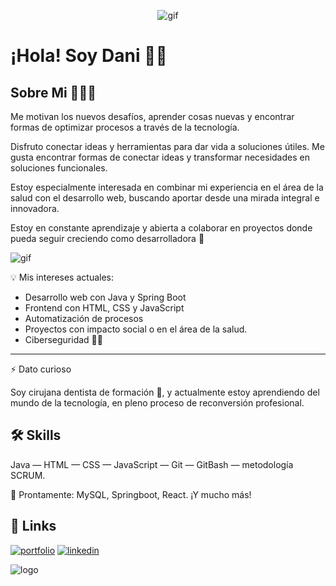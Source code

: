 <p align="center">
  <img src="https://media4.giphy.com/media/v1.Y2lkPTc5MGI3NjExeHNkYTVxZ3I4czk4cXpma3F4aWtiamJzYzZvY2Jyc3Vma3JvaW1qYyZlcD12MV9pbnRlcm5hbF9naWZfYnlfaWQmY3Q9Zw/hpXdHPfFI5wTABdDx9/giphy.gif" alt="gif" />
</p>

# ¡Hola! Soy Dani 🌻👋


## Sobre Mi 👩🏻‍💻
Me motivan los nuevos desafíos, aprender cosas nuevas y encontrar formas de optimizar procesos a través de la tecnología. 

Disfruto conectar ideas y herramientas para dar vida a soluciones útiles. Me gusta encontrar formas de conectar ideas y transformar necesidades en soluciones funcionales. 

Estoy especialmente interesada en combinar mi experiencia en el área de la salud con el desarrollo web, buscando aportar desde una mirada integral e innovadora.

Estoy en constante aprendizaje y abierta a colaborar en proyectos donde pueda seguir creciendo como desarrolladora 🌱


![gif](https://mir-s3-cdn-cf.behance.net/project_modules/fs/9afe0493484903.5e66500f8dea4.gif)


💡 Mis intereses actuales:

* Desarrollo web con Java y Spring Boot 
* Frontend con HTML, CSS y JavaScript
* Automatización de procesos
* Proyectos con impacto social o en el área de la salud.
* Ciberseguridad 👩‍💻

__________________
⚡️ Dato curioso

Soy cirujana dentista de formación 🦷, y actualmente estoy aprendiendo del mundo de la tecnología, en pleno proceso de reconversión profesional. 

 
## 🛠 Skills
Java — HTML — CSS — JavaScript — Git — GitBash — metodología SCRUM.

🚀 Prontamente: 
MySQL, Springboot, React.
¡Y mucho más!  


## 🔗 Links
[![portfolio](https://img.shields.io/badge/my_portfolio-000?style=for-the-badge&logo=ko-fi&logoColor=white)]() [![linkedin](https://img.shields.io/badge/linkedin-0A66C2?style=for-the-badge&logo=linkedin&logoColor=white)](https://www.linkedin.com/in/daniela-munval) 


![logo](https://images.stockcake.com/public/1/7/d/17d6f944-7fcb-4d65-80a9-049074fb2b80/late-night-coding-session-stockcake.jpg)


